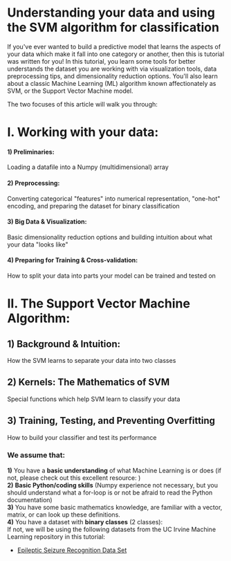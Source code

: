  # Understanding your data and using the SVM algorithm for classification
If you've ever wanted to build a predictive model that learns the aspects of your data which make it fall into one category or another, then this is tutorial was written for you!
In this tutorial, you learn some tools for better understands the dataset you are working with via visualization tools, data preprocessing tips, and dimensionality reduction options.
You'll also learn about a classic Machine Learning (ML) algorithm known affectionately as SVM, or the Support Vector Machine model. 

The two focuses of this article will walk you through:
# I. Working with your data:
####  1) Preliminaries: 
Loading a datafile into a Numpy (multidimensional) array
####  2) Preprocessing: 
Converting categorical "features" into numerical representation, "one-hot" encoding, and preparing the dataset for binary classification
####  3) Big Data & Visualization: 
Basic dimensionality reduction options and building intuition about what your data "looks like"
####  4) Preparing for Training & Cross-validation: 
How to split your data into parts your model can be trained and tested on

# II. The Support Vector Machine Algorithm:
##  1) Background & Intuition: 
How the SVM learns to separate your data into two classes
##  2) Kernels: The Mathematics of SVM
Special functions which help SVM learn to classify your data
##  3) Training, Testing, and Preventing Overfitting
How to build your classifier and test its performance

### We assume that:
<b>1)</b> You have a <b>basic understanding</b> of what Machine Learning is or does (if not, please check out this excellent resource: ) <br>
<b>2)</b> <b>Basic Python/coding skills</b> (Numpy experience not necessary, but you should understand what a for-loop is or not be afraid to read the Python documentation) <br>
<b>3)</b> You have some basic mathematics knowledge, are familiar with a vector, matrix, or can look up these definitions. <br>
<b>4)</b> You have a dataset with <b>binary classes</b> (2 classes): <br>
If not, we will be using the following datasets from the UC Irvine Machine Learning repository in this tutorial: 
- [Epileptic Seizure Recognition Data Set](http://archive.ics.uci.edu/ml/datasets/Epileptic+Seizure+Recognition) <br>

<script src="https://github.com/bringingjoy/svm-tutorial/blob/master/svm-tutorial-notebook.ipynb"></script>


